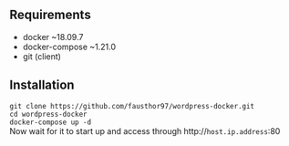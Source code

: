 ## Requirements  
* docker ~18.09.7
* docker-compose  ~1.21.0
* git (client)

## Installation
`git clone https://github.com/fausthor97/wordpress-docker.git`  
`cd wordpress-docker`  
`docker-compose up -d`  
Now wait for it to start up and access through http://`host.ip.address`:80
